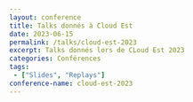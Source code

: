 ```yaml
---
layout: conference
title: Talks donnés à Cloud Est
date: 2023-06-15
permalink: /talks/cloud-est-2023
excerpt: Talks donnés lors de CLoud Est 2023
categories: Conférences
tags: 
 - ["Slides", "Replays"]
conference-name: cloud-est-2023
---
```

